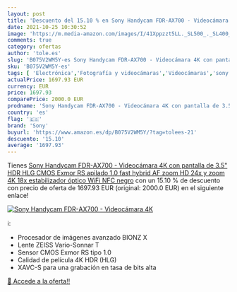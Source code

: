 ```yaml
---
layout: post
title: 'Descuento del 15.10 % en Sony Handycam FDR-AX700 - Videocámara 4K'
date: 2021-10-25 10:30:52
image: 'https://m.media-amazon.com/images/I/41Xppzzt5LL._SL500_._SL400_.jpg'
comments: true
category: ofertas
author: 'tole.es'
slug: 'B075V2WM5Y-es Sony Handycam FDR-AX700 - Videocámara 4K con pantalla de...'
sku: 'B075V2WM5Y-es'
tags: [ 'Electrónica','Fotografía y videocámaras','Videocámaras','sony','wifi', ]
actualPrice: 1697.93 EUR
currency: EUR
price: 1697.93
comparePrice: 2000.0 EUR
prodname: 'Sony Handycam FDR-AX700 - Videocámara 4K con pantalla de 3.5"  HDR HLG  CMOS Exmor RS apilado 1.0  fast hybrid AF  zoom HD 24x y zoom 4K 18x  estabilizador óptico  WiFi  NFC   negro'
country: 'es'
flag: '🇪🇸'
brand: 'Sony'
buyurl: 'https://www.amazon.es/dp/B075V2WM5Y/?tag=tolees-21'
descuento: '15.10'
average: '1697.93'
---
```


Tienes [Sony Handycam FDR-AX700 - Videocámara 4K con pantalla de 3.5"  HDR HLG  CMOS Exmor RS apilado 1.0  fast hybrid AF  zoom HD 24x y zoom 4K 18x  estabilizador óptico  WiFi  NFC   negro](https://www.amazon.es/dp/B075V2WM5Y/?tag=tolees-21) con un 15.10 % de descuento con precio de oferta de 1697.93 EUR (original: 2000.0 EUR) en el siguiente enlace!

[![Sony Handycam FDR-AX700 - Videocámara 4K](https://m.media-amazon.com/images/I/41Xppzzt5LL._SL500_._SL400_.jpg)](https://www.amazon.es/dp/B075V2WM5Y/?tag=tolees-21)

ℹ️:

- Procesador de imágenes avanzado BIONZ X
- Lente ZEISS Vario-Sonnar T
- Sensor CMOS Exmor RS tipo 1.0
- Calidad de película 4K HDR (HLG)
- XAVC-S para una grabación en tasa de bits alta

[🛒 Accede a la oferta!!](https://www.amazon.es/dp/B075V2WM5Y/?tag=tolees-21)
